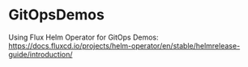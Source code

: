 # GitOpsDemos
Using Flux Helm Operator for GitOps Demos:
https://docs.fluxcd.io/projects/helm-operator/en/stable/helmrelease-guide/introduction/
